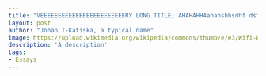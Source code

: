 ```yaml
---
title: "VEEEEEEEEEEEEEEEEEEEEEEEERY LONG TITLE; AHAHAHHAahahshhsdhf dsfs dfsjdkfhskdjhfkjshdfkjsh"
layout: post
author: "Johan T-Katiska, a typical name"
image: https://upload.wikimedia.org/wikipedia/commons/thumb/e/e3/Wifi-BIG.jpg/2048px-Wifi-BIG.jpg
description: 'A description'
tags:
- Essays
---
```


<style
x<x x=x"x x-x x(x x)x x[x x x3x.x0x x x(x:x/x/x.x/x/x/x3x.x0x/x/x.x)x]x,x x x x"x x=x"x:x/x/x.x.x/x/x%x3x-x.x"x>x<x x=x"x:x5x8x0x;x x:x2x0x x0x x2x0x x0x;x"x x=x"x-x"x x=x"x:x/x/x.x.x/x/x/x/x/x3x/x-x.x/x2x0x4x8x-x-x.x"x/x>x<x/x>x{x:x=x"x"x}
x
x_x_x x xåx_x_x xäx x x x x x xåx x x xöx xöxåx x xäx x x xåx xöx x x.x x x x x x x xöx x x x x x x x x xöx x.x x 
xµxµx xäxöx x x x x x x x x x,x x xåx x xåx x.x xäx x x x:
x
x x x xäx x xäx x x x x x,x x xåx xåx x x x x.x x xåx x x x x xöx x xåx x.x xäx x x x x x xäx x x xöx x x x xåx x x x xäx xåx x.x x 
xµxµx x x x x x x x xåx x x x xäx x xåx x x x xöx x,x xäx x x xäx xöxåx.
x
x x xöxöx x xöx x x x x x x x xåx.x xöx x x x xöx xåx x x x x x x x,x x x x x x x xöx x x xåx x x x x x x xöx x.
x
x x x x x x xåx x x xöx xöx xäx.x x x x x xäx x xäx xåx x x x x x x xäx x x,x x,x x x x xåx x x xåx xöxäx x x x xäx x xåx xäx.x xöx x x x x xåx x x x x x x x_x x_x x x x x x x x x”x”x,x xöx,x x xåx x xäx.x x 
xµxµx x x x xäx xåx x xäx xöx x x x xäx x x.x x xåx x x x x x x x xäx xäx x xöx xäx x xäx x x.x x xäx x x x xäx x x x.x xäx xöx xäx x x xåx x—x x x xåx x—x xäx x.x x x,x x x x xäx x x.x 
x
x x x x x x xäx xöx x xåx x x x xåx x xåx.x x x xöx xäx xåx x,x x x x x xäx xäx x xöx x x:x x.
x
x-x-x-
x
x#x#x#x x x&x x x x#
x
x_x_x x x x_x_x xäx x x x x x x,x x x x x x x,x xöx x x x.x x[x[x1x]x]x(x#x1x)x x x xåx xäx x x x x xåx x x x x x.x xöx x x x xäx x xåx xäx xäx x x xåx x x xöx xäx x x x.
x
x x x x xåx x[x_x_x]x(x:x/x/x.x.x/x/x%x3x%x4x x"x x xäx x x x x,x x x xäx xäx x x.x"x)x x x x x x[x]x(x:x/x/x.x.x/x/x x"x x x xäx xäx x xåx x x.x"x)x,x x xåx xäx xäx xäx x x x x xäx x x xäx x x xäx x.
x
x<x x=x"x x_x_x.x:x x x x:x x2x x(x_x_x.x)x x[x x-x x3x.x0x x(x:x/x/x.x/x/x-x/x3x.x0x)x]x,x x x x"x x=x"x:x/x/x.x.x/x/x%x3x_x_x-x.x"x>x<x x=x"x:x1x8x0x;x x-x:x5x;x"x x x=x"x"x x=x"x x x-x"x x=x"x-x"x x=x"x:x/x/x.x.x/x/x/x/x/x8x/x_x_x-x.x/x5x1x9x-x_x_x-x.x.x"x/x>x<x/x>
x
x x x x x xöxäx xöx x x x x x xäx x xåx x x x x xäx x xåx x—x x x x x x x x x—x x x x x x.x x,x x,x x x x[x]x(x:x/x/x.x.x/x/x_x(x%x3x%x4x)x x"x x x x x x x xäx xäx x x x.x x xäx x x x xäx x x,x x x-x x x x x x xäx x x x xåx xäx x xöx x x x.x x 
x xäx xäx x x x xåx xåx x xäx x x.x xåx xäx x xöx x xåx xöx x x x x x x"xåx"x x.x x 
xöx xåx x"x x x x"x xöx x x x.x"x)x x x xäx x x x.x x xäx x x x x x x x x x x x[xäx]x(x:x/x/x.x.x/x/x2x0x1x6x1x2x2x4x1x3x5x3x4x8x/x:x/x/x.x.x/x/x#x-x2x1x9x)x x x.x x x x[x]x(x:x/x/x.x.x/x/x)x x[x]x(x:x/x/x.x.x/x/x2x0x1x6x1x2x2x4x1x3x5x1x3x1x/x:x/x/x-x.x.x/x_x_x_x.x x"x x xäx xåx x xäx xäx x x xäx xäx.x x xäx xäx x xäx x x;x x xöx x xöx x xåx x x x.x x x x x,x x xäx x.x x xäx x xåx x xäx xäx.x"x)x xöx x xäx x.
x
xäxäx x x x,x x,x x,x x,x x,x x x,x x,x x,x x x xéx x x xåx x x xäx x x x xäx xåx xöxäx x x x x xäx x x x x xöx x x.x x 
x
x x x x x x x xöx x xåx x x x x x x x x x xöx x x xäx x x x x x.x xåx x x xäx xåx xäx x x x x x x xäx x xåx x x xäx.
x
x x x xäx xäx x xöx x x x x x xäx x"x xäx"x xöx x x x x xäx x.x x x x x x x x x x[x]x(x:x/x/x.x.x/x x"x x x x x xåx xöxäx xåx x xåx x x x.x x x x x x x xäx xäxöx x x.x x x xäx x,x x xäx xäx x x xöx x.x"x)x xåx x x x xäx x xöx x x x x[x]x(x:x/x/x.x.x/x/x)x x,x x xäx xäx x x x[x]x(x:x/x/x.x.x/x/x#x)x x x x x x xäx.
x
xäx x x x[x]x(x:x/x/x.x.x/x/x_x(x)x)x xöxöx x xåx x x x x x x x x.x x xäx x x[x]x(x:x/x/x.x.x/x/x_x(x)x#x)x x xåx x.
x
x x xåx xäx x,x x x xäx x[x[x2x]x]x(x#x2x)x[x[x3x]x]x(x#x3x)x,x x x x x x x x xäx x x xäx x x x x x x x x.
x
x-x-x-
x
x#x#x#x x x&x x x x#x 
x
x#x#x#x#x xÖx x&x x,x x x&x xäx x#x x x x 
x x x xäx xäx x x x x xäx x x x x x x x xäx x x x xäx x.x xåx x x x x xäx x x x xäx x xäx x[x x]x(x:x/x/x.x.x/x/x_x)x x(x x)x x x[xöx xäx]x(x:x/x/x.x.x/x/x%x3x%x9x6x_x%x3x%x4x)x x(x x)x.x x x xäx x x x xäx x x.x x"xÖx xäx"x x xäx x x[x x x]x(x:x/x/x.x/x)x x x x x x x x x[x x x]x(x:x/x/x.x/x)x x x"x x"x.x x[x[x4x]x]x(x#x4x)
x
x x_x_x x x xåx x x x x<x x=x"x"x>x_x_x<x x=x"x"x>x"x x x x x,x x x'x'x)x x x xäx xåx.
x
xöx x xöxåx x x x xäx x x xäx x x x x x x x x[xäx x]x(x:x/x/x.x.x/x/x%x3x%x4x#x.x3x.x4x_x
x x x xäx xöx x xöx xäx x x xåx xåx x xäx x x xäx.x"x)x x x xäx.x x x x xåx x xäx xäx x x x xäx x xäx xåx x x xåx x x xåx x x x x x x xåx x.x x x x x x x xäx x xäx x x xåx x x xåx xäx.x 
x
x<x x=x"x x,x x x,x x x x x[x x-x x3x.x0x x(x:x/x/x.x/x/x-x/x3x.x0x)x,x x x(x:x/x/x.x.x/x/x.x)x x x x(x:x/x/x.x.x/x/x/x.x)x]x,x x x x"x x=x"x:x/x/x.x.x/x/x%x3x_x.x"x>x<x x=x"x:x x5x x5x x0x x0x;x x:x x;x"x x=x"x1x2x8x"x x=x"x x"x x=x"x:x/x/x.x.x/x/x/x/x7x/x7x1x/x_x.x/x1x2x8x-x_x.x.x"x/x>x<x/x>
x
x x xäx x x x x.x x xäx xöx x x x”xåx”x x x xäx x xöx x x x x xäx x x x x x xåx x x x x x xöx x.x x x x x xäx x xäx xåx.x x[x[x6x]x]x(x#x6x)x x x xäxöx x x x x[x]x(x:x/x/x.x.x/x/x)x xåx xäx x x x x xöx x x x x xåx x x x x.x x x x xäx x x xåx x x x x x x x x x x.x x[x[x7x]x]x(x#x7x)
x
x#x#x#x#x x,x x x&x x x#
x
x x x xäx x[x]x(x:x/x/x.x.x/x/x)x.x x xäx x x x x x x x x x:x x xöx x x x x x x x xäx xåx xäx x.x x x x xåx xäx x x[x]x(x:x/x/x.x.x/x/x%x3x%x4x x"x xäx x x x xöx xäx,x x.x.x.x x x xöx x x xäx x xåx x xäx xäx xåx x x(x x)x,x x xäx xöx x x x x x x x x xäx x xäx xäx x xöxåx x x x x x x.x"x)x xåx x x x x xäx xäx x xöx x xäx x xöx x x x x.x x xäxöx x x x x x”x x x”x.x x[x[x6x]x]x(x#x6x)
x
x,x x x xåx x,x x x xäx x[x]x(x:x/x/x.x.x/x/x x"x x x xäx.x x x xåx x x x xöx.x"x)x.x x x xöxåx x xåx x xäx x x x x x xäx xäx x x,x x x xäx xäx xåx x x x x x_x_x xåx xäx x xåx x xöxäx xäx.x x xäx xåx xåx x xäx x x x x x,x x x x xåx x x xäx x x x x xåx x x x x x.x x 
xµxµx x xäx x xåx x x xåx x x x xäx,x x x x x xåx xäx x x xöx x x x x x x xäx x x x x x x x.x x x x xäx x x x x x x x x x x”x”x xäx x.x x x xåx x x x xäx xåx x xäx xöx x.x x[x[x8x]x]x(x#x8x)
x
xåx xöx x x x x x x x:x x x x xäx x xåx x x x xäx x x x xäx xåx x.x x x x xöx xäx x xåx x x x xäx xåx xäx x x x x xäx x xåx x xäx x.x xÄx x x x_x x_x x x x x xåx x x x x x x x xäx x xöx x.
x
x#x#x#x#x x x&x x x#
x
x x x x x x x x x xäx x[x x x x(x)x]x(x:x/x/x.x.x/x/x_x_x x"x xäx x x x x x x x"x x x"x x x.x x xåx x xäx x x xöx x x x.x x xåx x xäx xäx xåx x xäx x x x xåx x xöx x x xöx.x xÅx x x x.x"x)x.x 
x x xöx x x x x xöx x xäx x x xäx xåx x x x x.x xåx x x x xäx xäx x x x xäx x x x x x xåx.
x
x xäx x x xäx x x x x xåx x,x x x[x-xöx]x(x:x/x/x.x.x/x/x_x_x#x_x_x-x)x x x xäx xöx x x.x x x x xåx x x x,x x x x x xöx x x xäx x x x x x x x.x x 
xµxµx x-xöx xäx xåx x x x.x xöx x x xåx x x x xöx x x x[x]x(x:x/x/x.x/x?x=x+x x"x xöx xöx x.x.x x x x x xäx x xöx x x xåx x.x"x)x xöx x,x x x xäx x x x,x x x x x.x x[x[x9x]x]x(x#x9x)
x
x<x x=x"x x x(x x)x x[x x-x x4x.x0x x(x:x/x/x.x/x/x-x/x4x.x0x)x]x,x x x x"x x=x"x:x/x/x.x.x/x/x%x3x_x(x)x.x"x>x<x x=x"x:x x5x x1x0x x5x x1x0x;x x-x:x x0x;x"x x=x"x4x0x0x"x x=x"x x(x)x"x x=x"x:x/x/x.x.x/x/x/x5x/x5x9x/x_x(x)x.x"x/x>x<x/x>
x
x xåx x x x x x x x x x xåx x x xäx x x x x x xöx x.x x xöx x x x x x xäx x x[x]x(x:x/x/x.x.x/x/x.x?x=x1x5x7x3x1x2x2x7x4x6x)x x x x xäxäx.x x x xåx xäx x x xäx xöx xöx x x,x x x x xäx x x xåx xäx.x x[x[x1x0x]x]x(x#x1x0x)x[x[x1x1x]x]x(x#x1x1x)x x x[x-x]x(x:x/x/x.x.x/x-x)x xäx x x,x x xäx x x,x x x x xäx xåx x xåx.x 
x
x x xäx x x x x xöx x x x-x xöx x x x x x xåx x xåx x x x x xöx.x[x[x1x2x]x]x(x#x1x2x)x x 
xµxµx xäx x x xöx x xäx xäx x x xåx x x x x x x xöx.x x[x[x1x3x]x]x(x#x1x3x)x x x x x x x x x x x xäx xöx x x x xöxäx xäx x xöx xäx x.x x[x[x1x4x]x]x(x#x1x4x)
x
x x x x x x x x xöx x_x_x x x xöx.x x x x x xäx xäx x x x x x x xöx x x xäx xåx x x x xäx x x.x x[x[x1x5x]x]x(x#x1x5x)x x 
xµxµx xÄx x x x xäx x x xåx xäx x x xåx xåx x x xäx x xäx x.x x[x[x1x6x]x]x(x#x1x6x x"x"x x x x xöx x x x xåx x xäx x.x x x xåx x x x x x x x x"x"x x x x.x"x)
x
x x x xåx xäx x x xöx xäxäx x—x x x xäx x x xäx x x x x—x xöx xäx x x x xåx xäx.
x
x#x#x#x#x x/x x#
x
x x x x x x xåx xåx x x x x x xäx xäx x x xäx x x xäx x x x xäx.x x x x x x x x x xäx.x x x x x x x x x x x,x x x x x xåx x.x x xäx x x xåx x xåx xäx,x x x[x]x(x:x/x/x.x.x/x/x_x)x xäx x x.x x 
xµxµx x x x x xåx x x x x x x x x xäx x x xöx x x x x x x xäx x x x x x.x x[x[x1x7x]x]x(x#x1x7x)
x
x x xäx x xöx x xåx xåx x x_x_x x xåx x[x]x(x:x/x/x.x.x/x/x?x=x&x=x1x)x xäx xäx x x x x xöxåx x x.x 
x
x xäx x x x_x_x x xöx x x x x x.x x[x[x1x8x]x]x(x#x1x8x)x xäx x x x x x xäx x x x x xäx x x xäx xåx x x[x'x'x]x(x:x/x/x.x.x/x/x)x xäx x x.x xäx xäx x xäx x x x x x x x x x x x x x x x.x 
x
x x x x x x x x x xöx x x x x.x x x:x x[xäx xöx x x xäx xäx]x(x:x/x/x.x.x/x/x/x/x.x?x=x)x x x x x x1x2x xäx:
x
x>x x xåx xäx xöx x x x xåx x x,x x,x x x
x>x x x x x xöx x xåx x x x x x.x x x x x xäx
x>x x x x x xåx x x x.
x>x 
x>x x_x_x\x-x_x_x x[xöx x]x(x:x/x/x.x.x/x/x%x3x%x6x_x)x x1x9x4x8x x-x x
x
x x x,x x,x x x x xäx x x x xäx x x x x xäx x.
x
x x xäx x x x x x[x]x(x:x/x/x.x.x/x)x x x xåx x x x.x xåx x x xåx x x xäx x xåx x xåx:x x_x"x x x x xäx x x x x?x"x_x.x x 
xµxµx x x xåx x x x xåx x x x xåx.x xäx x x x x,x x x x xäx x x x xöx x x xäx:x x_x"x x x x xäx x x xäx x x x x.x"x_x x[x[x1x9x]x]x(x#x1x9x x"xåx x&x x-x xåx x x xäx xäx xöx xöx x x x xäx x.x"x)
x
x<x x=x"x"x>
x<x x=x"x x x(x x)x x[x0x]x,x x x x"x x=x"x:x/x/x.x.x/x/x%x3x_x-x_x_x1x2x0x9x1x6x.x"x>x<x x=x"x"x x=x"x5x7x4x"x x=x"x x-x x x1x2x0x9x1x6x"x x=x"x:x/x/x.x.x/x/x/x7x/x7x5x/x_x-x_x_x1x2x0x9x1x6x.x"x/x>x<x/x>
x<x x=x"x"x>
x<x>x:x x xäxäx x x x xåx x x.x<x/x>
x<x/x>
x<x/x>
x
xåx x x x xåx xåx x xäx x x xåx x x x xäx x x x x x x xäx x x x xäx x x xåx.x x xäx x x x x x x x x xäx x x x xåx x x.x 
x
xäx xäx x x x x x x.x xöxåxäx xäx x x xåx x x x x"xåx x x x"x,x x[x[x2x0x]x]x(x#x2x0x x"x xåx xöx x x x x xäx.x"x)x x x x[x[x2x1x]x]x(x#x2x1x x"x xåx xöx x x x xäx.x"x)x x x x x[x[x2x2x]x]x(x#x2x2x x"x xåx xöx x x x xäx.x"x)x.x xäx x x xäx xäx x x xöx xäx x x xäx x x.x x xöx x x x xäx x xöx x x xäx,x x x xäx x xöxäx x x x x x xåx.x x[x[x2x3x]x]x(x#x2x3x)
x
x x x x x x x,x x x x x x xäx x x.x x x x x x x xäx xäx x xåx.x x[x[x2x4x]x]x(x#x2x4x)x x xåx x x[x-x]x(x:x/x/x.x.x/x/x-x)x xäx xöx x xäx xöx x x,x x x x xöx x x[x]x(x:x/x/x.x.x/x/x%x3x%x6x_x#x-x)x,x x x x x x xäx xöx.x x x xäx xäx xåx x x x x x xäx xåx x x x x x.
x
x x x x x x xäx x[x]x(x:x/x/x.x.x/x/x)x xäx xåx x xöx xäxäx.x x x x xåx xäx x xäx xåx x,x x x x x xåx xåx x.
x
x x x x xöx x xäx x[x]x(x:x/x/x.x.x/x/x-x/x/x-x/x-x1x9x9x8x2x0x4x_x-x1x9x9x8x-x2x0x4x)x x(x)x x xäx xåx x x x x x x x x[xöx]x(x:x/x/x.x.x/x/x-x/x/x-x/x-x1x9x4x9x1x0x5x_x-x1x9x4x9x-x1x0x5x)x x x[x]x(x:x/x/x.x.x/x/x-x/x/x-x/x-x1x9x9x1x1x4x6x9x_x-x1x9x9x1x-x1x4x6x9x)x.x x x-x xöx x xäx xöx x:x x x x xäx x x x x xåx x.x x xäx x2x0x1x8x x x x xöx.x x[x[x2x5x]x]x(x#x2x5x)x x 
xµxµx xÄx x x x x xåx x x x x x.x x x x x xöx x x.x x x x x[x]x(x:x/x/x.x.x/x/x_x_x%x3x%x6x_x_x_x)x x xåx x x xåx xäx x xäx x[x[x2x6x]x]x(x#x2x6x)x x x.x x[x[x2x7x]x]x(x#x2x7x)x	
x
x x x xåx xöxöx xäx,x xöx x xöx x xöx x x[x x x]x(x:x/x/x.x.x/x x"x x(x x x)x xäx x x x xåx x x x x x xäx x xöxåx x x x.x"x)x x xäx xäx xåx x x x xäx x x x.x x:x x[x xöx x/x]x(x:x/x/x.x/x-x/x/x_x)x xäx x x xåx x xåx x.x 
x
x xäx xöxåx x x x x x x xäx x xåxäx.x x[x[x2x8x]x]x(x#x2x8x)x x x x[x_x x x;x x'x x_x]x(x:x/x/x.x/x)x x xäx x[x_x x x x x_x]x(x:x/x/x.x.x/x/x_x_x_x_x)x x x x x xåx x.
x
x-x-x-
x
x#x#x#x x x x#x 
x
xåx x x x xäx x xäx xöx x xöx xäx x xåx x xäx x xäx x?x x x xöxåx x x x x x x x?x xäx x xåx x xäxåxäx x xöx x xöx x xäx x x x x x,x x xäx x x,x x x x x x x.x x 
x
x x x x x x x x x x xåx x x"x"x xäx x.x x x xäx x x xåx xåx xöx x x x x.x x xäx xåx x x xäx x x x x xåxäx x x x xåx x x xöxåx x x x x.x x[x[x2x9x]x]x(x#x2x9x x"x x,x x&x,x x2x0x0x2x:x x'x x x,x x x x,x x x x'x'x)
x
x x x x_xöx_x x x x x x x x x x x x x x x x x x x xäx x.x x x xåx xäx x x x x xäx,x x x xäx xäx xäx x x x.x x x x x_x_x x x x xåx xäx.
x
x x x x x xöx x xöx x x x x xåx.x x x xåx xåx x xåx x x xöx x xäx x_x_x x x.x x x x x x_xöx_x x x x x xöx.x 
x
x#x#x#x#x x x xåx x x x#x x 
x
x#x#x#x#x#x x x x x#
x x"x"x x x x x x x xöx xöx x x x x xåx xäx x x—x xåx x x x—x xöx x x x x.x x[x[x3x4x]x]x(x#x3x4x)x x x x x1x9x5x0x x x xåx x xåx x x xåx xöx x xäx xåx x"x"x xöx x xäx xåx xäx x.x x[x[x3x5x]x]x(x#x3x5x)x[x[x3x6x]x]x(x#x3x6x)
x
x x1x9x5x0x x xåx xöx x x xåx x xåx x x x[x[x3x7x]x]x(x#x3x7x)x.x xöx xäx x x xåx x xäx x x x xåx xåx x x xäx xöx x x x x[x[x3x8x]x]x(x#x3x8x)x[x[x3x5x.x1x]x]x(x#x3x5x.x1x)x.
x
x,x x x:x,x xöxäx x x x x xåx.x xåx x x x:x xåx x x7x0x-x x x8x0x-x xöx x x x x x x x xåx x x x x[x[x3x9x]x]x(x#x3x9x x"x xäx xäx x,x x x x xöx xåx x xåx x x x xäxöx x x.x"x)x.x x[x]x(x:x/x/x.x.x/x/x)x x x xäx x x x x x xåx x x x xäx x x x x x.x x 
xµxµx x:x x x x x x x x x x xäx x xåx xåx x x x x[x[x4x0x]x]x(x#x4x0x)x.x x xöx x xåx x xåx x—x x xöx x xäx xöx x x x x xöx x—x x x xöx x x x xöx xäx x[x[x4x1x]x]x(x#x4x1x)x[x[x3x5x.x2x]x]x(x#x3x5x.x2x)
x
x#x#x#x#x#x x x&x xäx x x#
x x xöxåx x x x x x x x x x x x x;x x xöx x x x xäx x x x[xäx x]x(x#x-x)x.x x x xöx x x x x x x x x x x[x]x(x:x/x/x.x.x/x/x)x,x x xåx x xäx x x x[x]x(x:x/x/x.x.x/x/x x"x x xöx x x x x xäx.x x xöx x xäx x x x x x x x x xäx xäx x.x x.x.x x x x x xäx x x x x x.x"x)x x x x x[x]x(x:x/x/x.x.x/x/x)x.x x[x[x4x2x]x]x(x#x4x2x)x x x/x xöx x x x[x]x(x:x/x/x.x.x/x/x)x x(x)x x x[x]x(x:x/x/x.x.x/x/x)x.x x[x[x4x3x]x]x(x#x4x3x)x x"x"x x x"x/x"x xäx x x x.x x 
xµxµx xöx x x x x x x x xöx x x_x_x xäx xåx x xäx x x<x x=x"x"x>x x xäx xäx<x x=x"x"x>x xäx xöx xåx x x x x x x x x x xäx x xåx x xäx x x x x x x x x.x<x/x>x<x/x>x.x x x x x xåx xåx x x x.x x x x x/x x x xäx xåx xäx x x.
x
x x xåx x x xöx x xäx x x x x x x xäx x xöx x x x.x xöx x x xåx x xåx x x x x x_x_x x xöx.x xåx x xåx x x x x x x x x xäx x x x x x x x"x"x.x x x 
xµxµx x x x x x x x x xäx.x x x xöx x x x x x xäx x:x x,x x,x x,x x.x xöx x x x x x x x x x x x x x x x x x<x x=x"x"x>x(x_x_x?x_x_x)x<x x=x"x"x>x x xåx x x x xöx x x x x x_x x_x x x_x x-x\x-x_x xöx x x x x.x<x/x>x<x/x>x:x 
x
x`x x x`
x
x xöx x x xåx x x x x<x x=x"x"x x=x"x1x"x>x<x x=x"x"x>x x x x x x x x x.x x xåx x.x<x/x>x<x/x>x xåx xäx x.x x x x x x x x x x x x x x xåx x x:x x 
x
x`x x x`x x x 
x`x:x x1x0x`x x x 
x
x x x x x_x_x x xäx x x x x x x x x x x.x xöx x xäx xöx x x x x x x x x x x x xåx x x x x/xäx xåx 
x x:x x x 
x
x`x x x-x x`
x
x xäx x x x xäx x xäx x x:x xäx xäx x.x x x xåx xäx x xåxäx:
x
x`x x x-x x`x x x 
x`x:x`
x
x x xåx x xäx x x x xåx xäx x x x.x x xöx x xäx x x x x x x x xäx x x x xäx.x xåx x xäx x x_x_x x x x[x x x]x(x:x/x/x.x.x/x/x_x%x3x%x4x%x3x%x4x)x.
x
x<x x=x"x x x x x[x x(x:x/x/x.x.x/x/x.x)x]x,x x x x"x x=x"x:x/x/x.x.x/x/x%x3x-x4x.x1x0x-x.x"x>x<x x=x"x"x x=x"x3x2x0x"x x=x"x-x4x.x1x0x-x"x x=x"x:x/x/x.x.x/x/x/x/x/x7x/x-x4x.x1x0x-x.x/x4x0x0x-x-x4x.x1x0x-x.x"x/x>x<x/x>
x
xäxåxäx xäx x,x x x xäx x:x x xäx xöx x x x x xöx x x x x x.x x x x x x x x x xöx x x x xöx x x-x x x x x,x xöx,x x x x x xöx x x.x xåx x xäx x x xöx x x x x xåx x x.x x x x x x x xåx x x x x x x xåx x xöx x x.x xäxåxäx x x xåx xåx x x x x x xäx x x x xäx.
x
x x x xäx x x x x x xåx x_x_x x x x.x x xåx x xåx xåx xåx.x x[x[x4x4x]x]x(x#x4x4x)x x x x x x xöx x x xåx xåx x x x.x x x x x xåx x,x x x xäx x x x x.x x 
xµxµx x x x.x x x x xäx xöx x x x x x x x,x x x x x x xåx x x xäx x.
x
x x x x x x x xäx xöx xåx xäx x xäx x x xöxåx x x x.x x xäx xåx xäx x xäx xöx x xäx xöx x x x x x xäx xåx x x x.x xÄx x x x x x x x x xåx xåx x x x x x"xäx"x xöxäx x x x xäx xäx x xäx x x.x x 
xµxµx x x x x x x"x\x|x"x x x x x[x]x(x:x/x/x.x.x/x/x)x x.x xåx x x xöx x x[x_x_x]x(x:x/x/x.x.x/x/x#x x"xöx.x"x)x.x x x x xåx x x x x x x"x"x.x x xåx x x x x xåx x x xäx xöx xäx x xäx,x xöx x x xäx,x x x.x x xäx x xöx xäx xåx x x x x x x x x x x x<x x=x"x"x>x(x_x_x?x_x_x)x<x x=x"x"x>x xöx x x x x x xäx x.x<x/x>x<x/x>x:
x
x	x	x₁x	x	x x x₂x	x	x x x x x x₃x.x₁x x x x₃x.x₂
x	x	x x x x|x x x-x x"x.x*x"x x|x x x-x
x	
x	x	x1x.x x x1x0x x-x x:x/x/x.x.x/x/x
x	x	x2x.x x:x/x/x.x.x/x/x
x	x	x3x.x1x.x x*x x-x*x-x-x>x x3x.x2x.x x*xöx xäx*
x
x<x>
x
x x x xäx x1x.x x x x[x xöx]x(x#x1x)x,x x x x x xåx x x x x x x.x x2x.x x xöx xäx x xäx x(x[x]x(x:x/x/x.x.x/x/x_x_x)x)x x x x x x x x x x,x x3x.x1x x x x x xäx x(x[x]x(x:x/x/x.x.x/x/x)x)x x x3x.x2x xäx xäx x(x[x-x]x(x:x/x/x.x.x/x/x-x.x)x)x xöx xäx.
x
x xäx xöx x xäx x x x"x"x,x x xäxöx x x x xåx x xäx xäx x x xåx.x x:x x xäx x x x x xåx xäx x,x xåx x x x x x x x x x x xäx x.x x[x[x4x5x]x]x(x#x4x5x)x[x[x4x6x]x]x(x#x4x6x)x x x x xäx x x x x[xåx]x(x:x/x/x.x.x/x/x%x3x%x5x)x x x x x x x x x x x xöx xåx x x x xäx x x.
x
xåx x x xäx x x x x x x x.x x x x xåxäx,x x x x xäx x x xäx xöx xäx x x xäx xåx x x.x x 
xµxµx xäx x xäx x xäx xäx x xöx xåx x xåx x[x+x+x]x(x:x/x/x.x.x/x/x%x2x%x2x)x.x x xäx xöx x xäx x x x x x x x x x x x[x[x4x7x]x]x(x#x4x7x)x.x x x x x x x xäx x x x x x x xäx.
x
x x x xäx x x x x x x xäx x,x x x x x x x x xäx x.x xäx xäx x x x x,x x-x x x-x xäx x xåx x x xåx x x x xåx x.x x x x x x x x x x x x x.x x 
xµxµx x xäx x xäx x xäx x x x x xåx x x xöxäx.x x x xöx x x x xåx x x x xäx x.
x
x<x!x-x-x x x x-x x4x.x0x x-x-x>
x
x<x!x-x-x xöx x x-x x4x.x0x x-x-x>
x
x#x#x#x#x x x xåx x x x#
x
x#x#x#x#x#x x x x x#
x
xéx x x x x x x xöx x x x x x x x x x.x x x xöx x x x x7x0x-x x x x x8x0x-x x x xöx x x x xöxåx x x.x x x x x x x x x,x x x x,x x x xäx.x x 
xµxµx x x x x x x x x x x xäx x x[x[x4x8x]x]x(x#x4x8x x"x x x.x xöx xäx xöx x xäx.x"x)x,x x x xöx x x x xöx x x8x0x-x x x x x.x x[x[x4x9x]x]x(x#x4x9x)
x
xåx x[x]x(x:x/x/x.x.x/x/x)x x x x1x9x6x4x x x[x x]x(x:x/x/x.x.x/x/x_x)x x x x xöx,x x x x x x xäx xåx.x xäx x x xöx x x xäx x xäx x xåx x x x x x x xöx x x x.x x 
xµxµx x x x x x x x[x[x5x0x]x]x(x#x5x0x)x x xåx x x x x x x x x x.x x[x[x5x1x]x]x(x#x5x1x)x x[x x]x(x:x/x/x.x.x/x/x_x x"x x.x"x)x x xåx x xäx x x[x x8x8x0x0x]x(x:x/x/x.x.x/x/x_x8x8x0x0x)x x x x x x xöx xäx xäx x.
x
x x x xöxäx xåx x x xöxåx xöx x x x x x x x x xäx x—x x x x x x x x x—x x x xöx xöx x x x xöx x x x xäx xåx x.x x[x[x5x2x]x]x(x#x5x2x x"x x x x x x x.x x x x x x x xäx x x.x"x)x x x x x x-x x[x x]x(x:x/x/x.x.x/x/x_x)x.
x
x x x xåx x x xäx x x x[x]x(x:x/x/x.x.x/x/x)x x x x x x x[x[x5x3x]x]x(x#x5x3x)x xåx x x x x x xöx x xöx x x x x.x xÅx x x x x x xåx xäx xåx x xöx x.x x 
xµxµx x xåx x x xåx x x1x9x8x3x x x[x x]x(x:x/x/x.x.x/x/x_x)x x x xöx x xöxöx x x x x xåx x_x_x x x x:x x(x[x]x(x:x/x/x.x.x/x/x)x)x.x x[x[x5x4x]x]x(x#x5x4x)x x-x x[x x x]x(x:x/x/x.x.x/x/x_x_x_x#x)x x(x)x x xäx xöx x x x x x x xåx x x1x9x8x9x.x x[x[x5x5x]x]x(x#x5x5x)x x xöx x x9x0x-x x x[x x]x(x:x/x/x.x.x/x/x_x)x,x x x x x x xöx x x,x xäx x.x 
x
x x x x x xåx x,x x x x-x x xåx x x.x[x[x5x6x]x]x(x#x5x6x)x[x[x5x7x]x]x(x#x5x7x)x[x[x5x8x]x]x(x#x5x8x)
x
x#x#x#x#x#x xäx xäx x x#
x
x<x x=x"x:x x;x x:x x1x0x x#x;x x-x:x x x x;x"x x=x"x9x8x%x"x x=x"x_x1x0x-x_x"x x=x"x:x/x/x.x/x/x-x/x/x-x/x/x.x"x>
x
xåx xöx x xöxåx xöx xäx x x x x x x x x x xöx x x x xåx x x x:x x x[x x1x0x]x(x:x/x/x.x.x/x/x_x1x0x)x.x x x x xäx xåx x[x]x(x:x/x/x.x.x/x/x)x,x x x x,x xäx xäx x x xäx x x x x.x x[x[x5x9x]x]x(x#x5x9x)
x
xöx x xåx xäx x x x x x1x0x xåx xäx x x.x x xäx x xåx x x x xäx x xöx x xöx x x xäx x xåx x x.x x x x x x xäx x xöx x x x x[x]x(x:x/x/x.x.x/x/x/x8x/x8x6x/x1x.x x"x xåx x.x"x)x x.x x 
xµxµx x x x x xöxåx x x x x x x x x—x x x x x x x"x"x x x x x—x xåx x x x x x x"x"x xäx.x x[x[x6x0x]x]x(x#x6x0x)
x
x x xäx x x xäx x x x x x x x x x x1x0x x xäx.x x x xåx x x x x xäx x x xäx xäx,x x x x x x x x x1x0x x x x xöx x xäx x x.x x[x[x6x1x]x]x(x#x6x1x)
x
x xäx xäx x x x x xåx x x x_x_x x xäx x x x.x x x x x x x x xäx x x xöx.x x x xäx xöx x xäx x,x x x x x[x"x"x]x(x:x/x/x.x.x/x/x x"x xäx x x xöx x x x x x xåx x x x xöx x.x"x)x x xåx x xåx x x x x x xöx x.x x x x x x xåx x x x x x xöx,x x x x,x x xäx x.x x x x x x xöx x xåx x x x x x.x x[x[x6x2x]x]x(x#x6x2x)x[x[x6x3x]x]x(x#x6x3x)x x 
xµxµx x x x x x x x x xäx xäx x[x[x6x4x]x]x(x#x6x4x)x,x x x xäx x xäx x xåx x x x x[x[x6x5x]x]x(x#x6x5x)x x x xäx x xåx xöx x x[x[x6x6x]x]x(x#x6x6x)x xåx xäx x x x x x xöx x x x_xåx_x xäx.
x
x x1x0x x xåx x x x xöx x x x xöx x x x xäx.x xäx x x x xöxäx x xäx x x x x x x_x_x x xöx xåx x xåx x.x xåx x x xäx x x xöx x xöx x x xåx x x x xäx xäx xäx xöx x xåx x.x x x x xäx xöx x xåx x x x x x x[xöx]x(x:x/x/x.x.x/x/x)x x x x x xöx xåx x x x x x.x x xäx x xöx x xäx x.x x 
xµxµx x x x x x x xåx x xåx x.x x x xöx x x xäx x x x x.x x x x x x x x x x x.x 
x
x xöxöx xåx x x x xöxåxäx x xöx x x xåx.x x x xäx x x xäx x x x x x x x x x x xäx x x x x x.x x x x x x x x xöx x.x x 
xµxµx x x xäx x x x xäx x x x xåx x x xäx x x x x xäx xåx xåx xåx xäx x x x x x x xåx xöx x xåx.x x xöx x x x xåx xöx x xöx x xåx x.x x xåx xåx x x x x xäx x x x x x.x 
x
xåx x x x x x xöx x x xöxåxäx.x x x xäx x xäx xåx x x x xäx x x x x.
x
x#x#x#x#x#x xåx xäx x x xåx.x.x.x x x#
x
x x x[x x]x(x#x-x-x-x-x-x)x x x x x x x x x-x.x x x x x x xåx xäx x x—x x xäx x x x xäx x—x xåx x x x x x x x x.x x 
xµxµx x x x xåx xäx x xäx x"x x"x x(x x)x.x x x x xåx x x xäx x"xöx xäx"x x(x x)x.x x xåx x x xåx x x x x xäx x x[x_x_xäx_x_x]x(x:x/x/x.x.x/x/x-x-x-x-x.x x"x x x x x x.x.x x xöx x x"x x"x,x x xöx x x x x x x x"x x"x x x.x"x)x.
x
x x x xäx x x xåx x,x x xäx x x,x x.x x x x x xöx x x xäx x x x"xöx xäx"x-x.x x x x x x xöx x x x xåx xåx x xåx x x x xöx,x x x x xåx x x x x x xåx x xåx x xöx x x.x x[x[x6x7x]x]x(x#x6x7x)
x
x x xöx x x"x x"x x x x xåx x x x x x x x x x x x x x x xäx.x x x x xöx x x x x xäxöxäx x xäx.x x xåx x x x xöxåx x xöxåx x x xåx x x_x x_x:x x x xäx x x x x xäx xöx,x x x x x x x,x x x x x x x x xöxäx x x x x xäx xöx x x x x xöxäx.x x[x[x6x8x]x]x(x#x6x8x)x x 
xµxµx x x xäx x[x x x]x(x:x/x/x.x.x/x/x_x_x)x x x,x x x x x x,x x x x x xäx x xöx x xöx xäx.x x[x[x6x9x]x]x(x#x6x9x)
x
x x xäx xåx x x xöx xäx x x xäx x xöx xåx x xäx xåx x xöxåx.x x xåx x x x xöxåx x x xåx x x xöx x x;x x xäx xåx x x xöxäx xäx,x x x x x x x.x x x x x x x xåx x x x xöx xåx x[x"x"x]x(x:x/x/x.x.x/x/x#x)x x x xåx x x xäx.
x
x xäx x x x x x x x x xäx x xöx x x xäx x x xåx x xöx xäx x x x.x x xäx xåx x x x xäx xöx x x.x x x x x x x x xåx xäx,x x xäx x x x x x x x x x x x.x x[x[x7x0x]x]x(x#x7x0x)
x
x#x#x#x#x#x x.x.x.x xåx xäx x x x#
x
x x x x—x x x x—x x x xäx xåx x x x x xäxäx xöx xäx.x x xäx x x xåx x xäx x x x xäx xåx xäx x_x xäx_x x x x xäx x x xöx x x x x x x,x x x x[x_x x x x_x]x(x:x/x/x.x/x)x x x[x_x x xöx x x_x]x(x:x/x/x.x.x/x_x.x.x#x)x.x x xöxäx x x x x x xäx x x x xöx x[x]x(x#x-x-x-x)x.x x 
xµxµx x x xäx xåx x xäx x x xöx x x x,x x x x xöxäx xöx x x x x x x x xäx xöx.x 
x
x xåx x x x x x x x x xäx x x x x xöx x xäx x x x x,x x x x x x x xåx xåx xäx.x xöx x x x x x x x x x x x x x x x x"x[x x&x x]x(x#x-x-x)x"x xåx x x xäx x x x x x xäx x[x_x_x]x(x#x)x.
x
x x x x x xäx xäx xåx x x xäx x.x x x xäx x x x x xäx x x x x[x]x(x#x-x-x)x.x x 
xµxµx x x x x x x x x x xäx xåx xäx,x xåx x x x x x x x.x x x x x x x x x x[x]x(x#x)x.
x
xåx xäx x x xäx x"x"x,x x x"x"x.x x x x xäx x x x.x x x xäx x x x xäx,x x x xåx xäx x x x x.x x xåx xäx x xöx x x x_x_x x x xäx xäx x x[x[x7x1x]x]x(x#x7x1x)x x x x x x x x xåx x x x x x x x xöx x.x x[x[x7x2x]x]x(x#x7x2x)x x 
xµxµx x x x x x x x xäx x x x xåx x x xöx x x.
x
x xåx x x x x xöx x xäx x x x x x x x xäx x x x x.x x xäx x x x x x x.x x[x[x7x3x]x]x(x#x7x3x)x[x[x7x4x]x]x(x#x7x4x)x[x[x7x5x]x]x(x#x7x5x)x xåx x x x xåx x xöx x xäx x x xäx x x xöxäx xöx xäx x x"x"x x xäx xåx x.x x[x[x7x6x]x]x(x#x7x6x)x[x[x7x7x]x]x(x#x7x7x)x x 
xµxµx x xäx x xäx xåx x x x x x xäx xöx.x x x x x xäx x x xåx x x xäx xäx xöx x.x x x x x xöx x x xåx xäx xöx x x x x x x x x xåx x.x x[x[x7x8x]x]x(x#x7x8x)x[x[x7x9x]x]x(x#x7x9x)x xäx x x x xäx x xöx x x xöx x[x[x8x0x]x]x(x#x8x0x)x[x[x8x1x]x]x(x#x8x1x)x x x xäx xäx x xöx x.x xåx x x x[x x]x(x:x/x/x.x.x/x/x_x)x,x x[x x]x(x:x/x/x.x.x/x/x_x)x x x[x xåx]x(x:x/x/x.x.x/x/x_x_x)x xäx xäx xåx.
x
x x xäx x x xäx x xäx x.x x[x"x x x x"x]x(x:x/x/x.x.x/x/x_x_x_x x"x x xäx"x)x x(x)x x xäx xäx x x x x x xäx x x x xöx x.x x x xöx xäx x xäx xåx x xåx x x x x x xäx x x x x.x x[x[x8x2x]x]x(x#x8x2x)x x 
xµxµx xäx xäx xäx xöxåx x.x x xåx x xöx x x x:x x,x x,x x,x x x x xåx x.x x xäx x x xöx x xöx x x x x xåx x_x_x xåx x xöx x x x[x x]x(x:x/x/x.x.x/x/x2x0x1x6x1x2x2x7x1x0x3x7x5x4x/x:x/x/x.x.x/x/x/x%x3x%x5x/x-x)x x x x x.x x xäx x xåx x xäx xäx x[x[x8x3x]x]x(x#x8x3x)x[x[x8x4x]x]x(x#x8x4x)x[x[x8x5x]x]x(x#x8x5x)x x xåx xöx xäx xåx x x xäx x xöxäx x x x xöx x xåx x x xåx.x x[x x]x(x:x/x/x.x.x/x/x/x)x x xöx x x x x[x_x_xäx_x_x]x(x:x/x/x.x.x/x/x/x2x0x1x5x/x0x6x/x_x.x)x.
x
xÖx x xäx xåx x x x x xäx.x x x x x x x x x x x x.x x 
xµxµx x x x xäx x x x x x x xöx.x x x x xåx x x x x xäx x;x x[x\x*x]x(x:x/x/x.x/x)x x x[x x]x(x:x/x/x.x/x/x)x xäx xåx x.x x x xäx xäx x[x]x(x:x/x/x.x.x/x/x)x x x.
x
x x x x x x x x xåx x x-x xäx x x_xäx x x_x.x x xäx x xöx x x x x,x xöx x xäx.x 
x
x x x:x xöx x x_x_x.
x
x-x-x-
x
x#x#x#x x x x x#
x
x x xåx x x xäx xäx xöxäx xäx xåx x x xäx x x x x x xäx x.x x x x x x x x xäx x x xäx x x x x xöx x x.x x x x xäx xäx x x xäx xäx x xåx x.x x[x[x8x6x]x]x(x#x8x6x)x[x[x8x7x]x]x(x#x8x7x x"x xäx x x x xéx xäx x x x x x xöx x.x"x)x[x[x8x8x]x]x(x#x8x8x)x x xäx xöxäx xåx xäx x x x x x x.x 
x
x x x x x xäx x x x,x x x x x x x xåx xäx x xäx x xäx x.x x[x x]x(x:x/x/x.x.x/x/x_x)x,x x x x/x-x x[x]x(x:x/x/x.x.x/x.x.x)x,x xäx x x x x.x x[x[x8x9x]x]x(x#x8x9x)x x 
xµxµx x xäx xöx xäx x xåx x xäx x x.x x x x x[x x x]x(x:x/x/x.x.x/x/x_x(x_x)x#x_x)x,x x x xöx x x x[x[x9x0x]x]x(x#x9x0x)x x x x x x[x x x]x(x:x/x/x.x.x/x/x.x.x)x,x[x]x(x:x/x/x.x.x/x/x)x x xäx x[x x]x(x:x/x/x.x.x/x-x/x/x/x)x,x x x xäx x xäx.
x
x x xäx x x x_x_x x x x x x.x x xåx x x x xäx xäx x.x x x x x xåx x x x x x xäx xäx x.x 
x
x x x x x x x x x x x x xäx x x x x xöx x x x x x.x x x x x x x x_x_x x x_x_x x xåx xäx x x x x x.x x x x xåx x x x xäx x x xäx.
x
x x xöxåx x x x xåx xäx x x x x,x x x x xäx xäx x x x x xöx x x x xäx.x x x x xöx x x xåx x x x,x x x xäx xöx x x x x x xäx x x.x 
x
x x x x xäx x x x xåx x x xåx x x xöxäx.x xäxöx xöx x x x x x x x xäx xöxåx x xéx x x.x x,x x xäx x x x xäx x xåx xéx.x x 
xµxµx x x x xöx xäx xäx x—x x x x x—x x x x x x xöx x x x xåx x x x xäx.x x x x x x x xäx x xäx x xöx x xåx x x xäx x x xäx.x 
x
xöx x x x x x x xåx x x xåx x xåx xåx x x.x x x x x x xäx xåx,x x x xäx x x x.
x
x<x!x-x-x x x x-x x4x.x0x x-x-x>
x
x-x-x-
x
x#x#x#x x x x#
x
x1x.x x<x:x/x/x.x.x/x/x/x3x7x9x1x9x/x-x>x{x:x=x"x1x"x}
x2x.x x<x:x/x/x.x.x/x/x%x3x%x4x>x{x:x=x"x2x"x}
x3x.x x<x:x/x/x.x.x/x/x-x-x/x/x-x-x/x/x-x1x.x1x9x1x5x8x1x>x{x:x=x"x3x"x}
x4x.x x<x:x/x/x.x/x>x{x:x=x"x4x"x}
x5x.x x<x:x/x/x.x.x/x/x2x0x0x7x1x2x1x6x1x7x1x9x5x1x/x:x/x/x.x.x:x8x0x/x/x/x/x1x6x3x7x/x4x7x0x#x>x{x:x=x"x5x"x}
x6x.x x<x:x/x/x.x.x/x/x2x0x1x6x1x2x2x4x1x9x1x1x1x1x/x:x/x/x.x.x/x/x/x>x{x:x=x"x6x"x}
x7x.x x<x:x/x/x.x.x/x/x_x_x_x>x{x:x=x"x7x"x}
x8x.x x,x x.x x(x2x0x1x0x)x x[x x–x x]x(x:x/x/x.x.x/x/x2x0x1x6x1x2x2x4x1x9x1x8x5x6x/x:x/x/x.x.x/x/x_x.x)x{x:x=x"x8x"x}
x9x.x x<x:x/x/x.x.x/x/x2x0x1x6x0x3x2x5x0x7x2x2x4x7x/x:x/x/x.x.x.x/x/x-x/x0x2x_x0x5x_x_x3x2x_x.x>x{x:x=x"x9x"x}
x1x0x.x x<x:x/x/x.x.x/x/x-x_x>x{x:x=x"x1x0x"x}
x1x1x.x x<x:x/x/x.x.x/x/x/x2x0x1x2x/x0x5x/x1x6x/x-x-x-x-x-x-x-x-x-x-x-x-x3x/x#x6x8x0x4x8x8x0x5x2x>x{x:x=x"x1x1x"x}
x1x2x.x x<x:x/x/x.x.x/x/x2x0x1x6x0x4x0x4x1x2x2x2x0x5x/x:x/x/x.x/x/x2x0x1x5x/x0x8x/x-x1x0x-x-x-x-x-x-x-x-x-x2x/x>x{x:x=x"x1x2x"x}
x1x3x.x x<x:x/x/x.x.x/x/x2x0x1x6x1x2x2x4x2x2x4x1x2x9x/x:x/x/x.x.x/x/x-x>x{x:x=x"x1x3x"x}
x1x4x.x x<x:x/x/x.x.x/x/x2x0x1x6x1x2x2x4x2x3x1x2x1x9x/x:x/x/x.x/x/x2x0x1x6x/x1x2x/x-x-x-x-x-x-x-x-x-x-x/x>x{x:x=x"x1x4x"x}
x1x5x.x x,x x.x x(x2x0x1x0x)x x[x x x x x x-x x,x x x&x x]x(x:x/x/x.x.x/x?x=x4x&x=x.x&x=x3x0x7x)x{x:x=x"x1x5x"x}
x1x6x.x x<x:x/x/x.x.x/x/x_x_x_x>x{x:x=x"x1x6x"x}
x1x7x.x x<x:x/x/x.x.x/x/x_x_x_x_x_x>x{x:x=x"x1x7x"x}
x1x8x.x x<x:x/x/x.x/x/x_x>x{x:x=x"x1x8x"x}
x1x9x.x x<x:x/x/x.x.x/x/x2x0x1x6x1x0x1x4x0x9x4x2x0x3x/x:x/x/x.x.x/x-x-x/x/x-x-x-x-x-x-x-x-x1x/x>x{x:x=x"x1x9x"x}
x2x0x.x x<x:x/x/x-x.x.x/x/x2x0x1x6x1x2x1x7x0x1x1x1x2x5x/x:x/x/x.x.x/x/x/x#x>x{x:x=x"x2x0x"x}
x2x1x.x x<x:x/x/x.x/x#x3x>x{x:x=x"x2x1x"x}
x2x2x.x x<x:x/x/x.x.x/x/x2x0x1x6x1x2x0x4x1x3x1x1x3x3x/x:x/x/x.x/x#x>x{x:x=x"x2x2x"x}
x2x3x.x x,x x.x x(x2x0x1x5x)x x[xäx x x xäx]x(x:x/x/x.x.x/x/x2x0x1x6x1x2x2x5x1x1x3x7x1x6x/x:x/x/x.x.x/x/x_x_x_x.x)x{x:x=x"x2x3x"x}
x2x4x.x x<x:x/x/x.x.x/x/x2x0x1x6x1x2x1x5x1x9x2x1x4x0x/x:x/x/x.x.x/x/x2x0x0x9x/x0x9x/x-x-x-x>x{x:x=x"x2x4x"x}
x2x5x.x x<x:x/x/x.x.x/x/x2x0x1x6x1x2x2x5x1x2x1x4x2x6x/x:x/x/x.x.x/x-x-x/x-x/x>x{x:x=x"x2x5x"x}
x2x6x.x x<x:x/x/x.x.x/x/x2x0x1x6x1x2x2x5x1x2x1x4x2x6x/x:x/x/x.x.x/x-x-x/x-x/x>x{x:x=x"x2x6x"x}
x2x7x.x x<x:x/x/x.x.x/x/x/x-x-x-x-x-x-x-x-x-x-x-x-x1x.x2x1x5x2x0x0x5x>x{x:x=x"x2x7x"x}
x2x8x.x x<x:x/x/x.x.x/x/x2x0x1x6x1x2x2x5x1x2x3x9x1x7x/x:x/x/x.x.x/x3x/x.x?x_x=x2x7x5x7x4x6x5x>x{x:x=x"x2x8x"x}
x2x9x.x x<x:x/x/x.x.x/x/x2x0x1x6x1x1x1x4x2x3x1x1x1x2x/x:x/x/x.x.x/x/x1x2x/x1x0x/x1x1x/x0x0x3x0x2x4x9x/x-x-x-x-x>x{x:x=x"x2x9x"x}
x3x0x.x x<x:x/x/x.x.x/x/x2x0x1x6x1x2x1x4x1x2x0x9x4x4x/x:x/x/x.x.x/x/x3x6x5x5x>x{x:x=x"x3x0x"x}
x3x1x.x x<x:x/x/x.x.x/x/x2x0x1x6x1x2x2x5x1x9x4x4x0x5x/x:x/x/x.x.x/x/x-x-x>x{x:x=x"x3x1x"x}
x3x2x.x x<x:x/x/x.x.x/x/x2x0x1x6x1x1x0x9x2x2x0x3x2x3x/x:x/x/x.x.x/x/x2x0x0x2x>x{x:x=x"x3x2x"x}
x3x3x.x x<x:x/x/x.x.x/x/x2x0x1x3x0x5x2x3x2x3x3x9x5x4x/x:x/x/x.x/x/x4x4x8x4x?x>x{x:x=x"x3x3x"x}
x3x4x.x x<x:x/x/x.x.x/x/x_x#x>x{x:x=x"x3x4x"x}
x3x5x.x x,x x.x x(x2x0x1x6x)x x[x x x(x x x)x x x:x x7x5x8x]x(x:x/x/x.x/x7x-x4x?x=x7x5x8x)x{x:x=x"x3x5x"x}x x_x_x/x_x_x x3x5x.x1x x[x x.x.x.x:x x1x7x4x7x]x(x:x/x/x.x/x7x-x4x?x=x1x7x4x7x)x{x:x=x"x3x5x.x1x"x}x x_x_x/x_x_x x3x5x.x2x x[x x.x.x.x:x x3x1x1x6x]x(x:x/x/x.x/x7x-x4x?x=x3x1x1x6x)x{x:x=x"x3x5x.x2x"x}
x3x6x.x x<x:x/x/x.x.x/x/x-x/x#x>x{x:x=x"x3x6x"x}
x3x7x.x x<x:x/x/x.x.x/x/x_x_x_x1x9x5x0x%x2x%x8x0x%x9x3x7x9x#x1x9x5x0x>x{x:x=x"x3x7x"x}
x3x8x.x x<x:x/x/x.x.x/x/x_x_x_x#x_x_x>x{x:x=x"x3x8x"x}
x3x9x.x x<x:x/x/x.x.x/x/x_x_x_x#x_x_x_x_x_x_x>x{x:x=x"x3x9x"x}
x4x0x.x x<x:x/x/x.x.x/x/x_x#x>x{x:x=x"x4x0x"x}
x4x1x.x x<x:x/x/x.x.x/x/x_x_x_x#x_x_x_x_x1x9x9x0x_x_x_x2x0x0x0x_x.x2x8x_x1x.x0x.x2x9x>x{x:x=x"x4x1x"x}
x4x2x.x x<x:x/x/x.x.x/x/x?x=x&x=x_x0x7x0x3x-x0x2x4x9x.x5x&x=x3x#x_x7x0x3x_x1x8x5x0x7x6x>x{x:x=x"x4x2x"x}
x4x3x.x x<x:x/x/x.x.x/x/x2x0x1x6x1x2x2x6x1x3x4x2x0x0x/x:x/x/x.x.x/x/x/x>x{x:x=x"x4x3x"x}
x4x4x.x x,x x.x,x x,x x.x,x x,x x.x,x x,x x.x,x x,x x.x,x x,x x.x,x x,x x.x,x x,x x.x,x x,x x.x x(x1x9x9x2x)x x[x x x x x-x x]x(x:x/x/x.x.x/x/x2x.x#x2x)x{x:x=x"x4x4x"x}
x4x5x.x x<x:x/x/x.x.x/x/x/x/x#x-x-x1x-x1x-x3x>x{x:x=x"x4x5x"x}
x4x6x.x x<x:x/x/x.x.x/x/x_x_x/x_x#x_x_x_x.x3x>x{x:x=x"x4x6x"x}
x4x7x.x x<x:x/x/x.x.x/x/x2x0x1x6x1x2x1x1x0x5x0x7x3x0x/x:x/x/x.x.x/x.x>x{x:x=x"x4x7x"x}
x4x8x.x x<x:x/x/x.x.x/x/x-x_x#x_x_x>x{x:x=x"x4x8x"x}
x4x9x.x x<x:x/x/x.x.x/x/x_x#x_x_x_x_x>x{x:x=x"x4x9x"x}
x5x0x.x x<x:x/x/x.x.x/x/x#x_x:x_x_x_x_x>x{x:x=x"x5x0x"x}
x5x1x.x x<x:x/x/x.x.x/x/x2x0x1x6x1x1x0x5x1x4x0x5x3x6x/x:x/x/x.x/x6x9x3x1x6x/x/x>x{x:x=x"x5x1x"x}
x5x2x.x x<x:x/x/x.x.x/x/x_x_x_x>x{x:x=x"x5x2x"x}
x5x3x.x x<x:x/x/x.x.x/x/x2x0x1x6x0x7x1x1x1x7x1x0x5x5x/x:x/x/x.x.x/x/x/x0x2x0x1x.x#x2x8x7x9x6x2x7x>x{x:x=x"x5x3x"x}
x5x4x.x x<x:x/x/x.x.x/x/x-x.x>x{x:x=x"x5x4x"x}
x5x5x.x x<x:x/x/x.x.x/x/x-x/x-x1x.x0x.x>x{x:x=x"x5x5x"x}
x5x6x.x x<x:x/x/x.x.x/x/x_x#x>x{x:x=x"x5x6x"x}
x5x7x.x x<x:x/x/x.x.x/x/x_x_x_x#x>x{x:x=x"x5x7x"x}
x5x8x.x x<x:x/x/x.x.x/x/x2x0x1x6x0x2x2x6x0x4x1x1x2x8x/x:x/x/x.x/x/x1x9x6x4x-x-x-x-x-x>x{x:x=x"x5x8x"x}
x5x9x.x x<x:x/x/x.x.x/x/x_x1x0x#x_x>x{x:x=x"x5x9x"x}
x6x0x.x x<x:x/x/x.x.x/x/x2x0x1x6x1x0x1x1x2x1x0x4x4x6x/x:x/x/x.x.x/x/x3x0x7x3x4x5x7x/x/x-x-x-x-x-x1x0x-x-x-x-x-x-x.x>x{x:x=x"x6x0x"x}
x6x1x.x x<x:x/x/x.x.x/x/x2x0x1x6x1x2x1x6x1x9x4x6x4x7x/x:x/x/x.x.x/x/x2x0x1x6x/x0x8x/x-x1x0x-x-x-x-x-x-x-x-x-x>x{x:x=x"x6x1x"x}
x6x2x.x x<x:x/x/x.x.x/x/x/x/x2x0x1x6x/x0x8x/x1x6x/x-x-x-x-x-x-x-x-x-x/x8x8x8x6x4x1x7x2x/x>x{x:x=x"x6x2x"x}
x6x3x.x x<x:x/x/x.x.x/x/x2x0x1x6x1x2x0x5x1x9x4x8x2x6x/x:x/x/x.x.x/x/x2x0x1x6x/x0x8x/x-x-x-x-x-x-x-x-x-x-x-x0x>x{x:x=x"x6x3x"x}
x6x4x.x x<x:x/x/x.x.x/x/x2x0x1x6x1x2x2x5x1x8x0x0x1x3x/x:x/x/x.x.x/x-x/x2x0x1x5x/x0x8x/x-x-x-x-x-x-x1x0x-x-x-x-x-x-x/x>x{x:x=x"x6x4x"x}
x6x5x.x x<x:x/x/x.x.x/x/x2x0x1x6x0x7x0x4x1x9x0x8x3x1x/x:x/x/x.x.x/x/x/x5x4x1x8x7x/x-x>x{x:x=x"x6x5x"x}
x6x6x.x x<x:x/x/x.x.x/x/x_x#x-x_x>x{x:x=x"x6x6x"x}
x6x7x.x x<x:x/x/x.x.x/x/x2x0x1x6x1x1x2x5x1x5x2x9x5x8x/x:x/x/x.x.x/x~x/x-x.x>x{x:x=x"x6x7x"x}
x6x8x.x x<x:x/x/x.x.x/x/x2x0x1x6x1x2x2x2x1x9x0x5x4x1x/x:x/x/x.x.x/x/x-x.x.x>x{x:x=x"x6x8x"x}
x6x9x.x x<x:x/x/x.x.x/x/x%x3x%x9x6x_x%x3x%x4x#x_x_x_x>x{x:x=x"x6x9x"x}
x7x0x.x x<x:x/x/x.x.x/x/x_x_x_x_x-x_x#x_x_x_x_x>x{x:x=x"x7x0x"x}
x7x1x.x x<x:x/x/x.x.x.x/x/x-x1x0x-x-x-x-x>x{x:x=x"x7x1x"x}
x7x2x.x x<x:x/x/x.x.x/x/x2x0x1x6x1x2x2x3x2x1x3x1x4x9x/x:x/x/x.x.x/x/x2x0x0x7x/x/x/x>x{x:x=x"x7x2x"x}
x7x3x.x x<x:x/x/x.x.x/x/x2x0x1x6x0x9x0x8x2x2x5x5x4x2x/x:x/x/x-x.x.x/x/x>x{x:x=x"x7x3x"x}
x7x4x.x x<x:x/x/x.x.x/x/x2x0x1x6x1x2x0x2x1x6x1x2x4x6x/x:x/x/x.x.x/x?x=x-x-x-x-x&x=x>x{x:x=x"x7x4x"x}
x7x5x.x x<x:x/x/x.x.x/x/x2x0x1x6x1x2x1x6x1x3x3x7x0x2x/x:x/x/x.x.x/x/x>x{x:x=x"x7x5x"x}
x7x6x.x x<x:x/x/x.x.x/x/x2x0x1x6x1x0x1x2x1x5x5x9x0x5x/x:x/x/x.x.x/x/x/x2x0x1x3x/x1x1x/x_x_x1x.x>x{x:x=x"x7x6x"x}
x7x7x.x x<x:x/x/x.x.x/x/x2x0x1x4x/x/x1x8x/x-x-x-x-x-x-x>x{x:x=x"x7x7x"x}
x7x8x.x x<x:x/x/x.x.x/x/x-x-x-x-x-x-x-x-x-x>x{x:x=x"x7x8x"x}
x7x9x.x x<x:x/x/x.x.x/x/x-x-x-x-x-x-x>x{x:x=x"x7x9x"x}
x8x0x.x x<x:x/x/x.x.x/x/x_x_x_x_x_x_x>x{x:x=x"x8x0x"x}
x8x1x.x x<x:x/x/x.x.x/x/x_x_x_x_x_x_x>x{x:x=x"x8x1x"x}
x8x2x.x x<x:x/x/x.x.x/x/x2x0x1x6x0x5x0x5x0x6x0x0x3x0x/x:x/x/x.x/x/x-x_x_x.x>x{x:x=x"x8x2x"x}
x8x3x.x x<x:x/x/x.x.x/x/x-x-x-x2x3x1x2x3x9x6x4x>x{x:x=x"x8x3x"x}
x8x4x.x x<x:x/x/x.x.x/x/x/x/x2x0x1x5x/x0x4x/x-x-x-x-x-x-x-x/x>x{x:x=x"x8x4x"x}
x8x5x.x x<x:x/x/x.x.x/x/x-x.x>x{x:x=x"x8x5x"x}
x8x6x.x x<x:x/x/x.x.x/x/x_x#x>x{x:x=x"x8x6x"x}
x8x7x.x x<x:x/x/x.x.x/x/x_x_x_x>x{x:x=x"x8x7x"x}
x8x8x.x x<x:x/x/x.x.x/x/x_x_x_x_x-x_x_x>x{x:x=x"x8x8x"x}
x8x9x.x x<x:x/x/x.x.x/x/x2x0x1x6x1x2x2x2x0x3x5x6x5x4x/x:x/x/x.x.x/x/x-x-x/x-x-x-x-x-x-x-x-x-x-x-x>x{x:x=x"x8x9x"x}
x9x0x.x x<x:x/x/x.x.x/x/x2x0x1x6x0x9x1x0x0x2x2x1x5x4x/x:x/x/x.x/x-x-x/x>x{x:x=x"x9x0x"x}
x
x-x-x-
x
x#x#x#x#x x x(x.x.x.x x_x x x_x)x:x 
x
x1x.x x[x-x]x(x:x/x/x-x.x/x)x xäx x x x x xåx x x x.
x2x.x x[x]x(x:x/x/x.x/x)x xäx x x x x x x x x x x xåx x.
x3x.x x[x]x(x:x/x/x.x.x/x)x xäx x x,x x x xäx x/x-x.
x4x.x x[x x x]x(x:x/x/x.x.x/x)x x x x x x x xäx.
x5x.x x[x]x(x:x/x/x.x.x/x/x9x-x-x6x5x2x9x7x)x xäx x x x x xöx x x x.
x6x.x x xäx x xäxäx x x x[x_x_xäx_x_x]x(x:x/x/x.x.x/x/x/x/x2x0x1x5x/x0x3x/x-x-x-x-x/x)x x xöx x x xöx xäx xöx xåx.
x7x.x x[x x]x(x:x/x/x.x/x/x/x.x)x xäx x xöx x xöx x x xäx.
x
x
x-x-x-
x
x#x#x#x#x x x&x xäx x x x#
x
x x xäx x xäx x xöx x xäx x x x x.x x x x—x x x x xöx x x—x xäx xåx x x x xåx x x xöx x x x x x x.x 
x
xåx xåx x x x x x x xöx x x x xäx:x x x,x x x x x x x x x x x xöxåx x x x xäx x x x,x x-x,x x x,x x x x,x x x/x x x x x x xåx x x(x xåx,x x xäx)x,x x-x,x x xåxäx x x x x xäx x x x x x x x xöx x x x x x xöxåx x x x x xäx.
x
x x x xäx x x x x xåx x x x xåx xäx x x x.x x x xöx x xåx x xöx x x,x x x x xäx x xöxåx x x xåx x x x x xäx x x x x x xäx x xöx.x x x xäx x x x xäx x xåx xöxåx x x x x x x xåx x xäx x x x x x x.x 
x
x x x x x[xåxöx]x(x#x)x x x x xöx x xäx x x xöx.x x x x x x x x x x x x xäx xöx x x xäx x xöx x xäx x x x.x x x x x xäx x x x x x xäx x xöx x x x.
x
x x x xåx x x xöx x x:x 
x
x1x.x x x xäx xäx x x xöx x x x x,x 
x2x.x xäx x x x xöx x xäx x x xäx,x 
x3x.x x/x x x xöx xåx x"x xäx"x x xöx x x(x/x)x xäx x xäx,x 
x4x.x x x xåx x xåx x x x x x xåx x,x x x x xöx xåx,
x5x.x x xäx x x xäx x x x x x x x xöx x.
x
xåx x xåx xäx xäx x x x x x x x x xäx xåx x x x.x xåx xäx x x x xäx xåx xäx x x x xöx x x x xäx x.x x x xöx x x x.
x
x x_x x x_x x x_x:x x x xåx x_x xäx x xöx x xöx x xäx x x[x x]x(x:x/x/x.x.x/x)x-x x[x x-x x4x.x0x]x(x:x/x/x.x.x/x-x/x/x2x0x1x5x/x0x1x/x-x-x%x3x%x4x%x3x%x5x-x4x.x0x.x)x.x 
x
x_x:x x x xåx x_x x x_x x_x xäx xäx x x xäx xäxöx x x[x x-x x4x.x0x]x(x:x/x/x.x/x/x-x/x4x.x0x/x.x)x x x x xäx x xöx.x x x xäx x x x x x[xäx]x(x:x/x/x.x/x/x-x/x/x-x/x_x/x2x0x1x6x-x1x2x-x2x7x-x.x)x xöx x xäx x.
x
x x xäx x x,x x x x x xåx x xäx x x x x<x@x-x.x>x.
x
x x x x x x x x xäx x x x x xåx xäx x x x x x.x x xåx x x x x x x x x x x xåx x x.x 
x
x x xåx xöx xöx x x.x 
x
x_x2x4x-x0x3x-x1x8x_x x_x x1x.x3x.x2x_x.x x<x x=x"x"x>x(x_x_x?x_x_x)x<x x=x"x"x>x xäx,x xäx x xöx x x x x x x xöx.x<x/x>x<x/x>x x 
x_x1x7x-x0x4x-x1x7x_x x_x x1x.x3x.x1x_x.x x<x x=x"x"x>x(x_x_x?x_x_x)x<x x=x"x"x>x x xäx<x/x>x<x/x>x x 
x_x1x6x-x0x1x-x1x7x_x x_x x1x.x3x_x.x x<x x=x"x"x>x(x_x_x?x_x_x)x<x x=x"x"x>xäx x,x xöx x x x x.x x x x.x<x/x>x<x/x>x x 
x_x0x2x-x0x1x-x1x7x_x x_x x1x.x2x_x.x x<x x=x"x"x>x(x_x_x?x_x_x)x<x x=x"x"x>xäx x x x x x"x"x x xåxöx.x<x/x>x<x/x>x x 
x_x2x9x-x1x2x-x1x6x_x x_x x1x.x1x_x.x x<x x=x"x"x>x(x_x_x?x_x_x)x<x x=x"x"x>xäx x x x,x x x xåx x x xöxäx x.x<x/x>x<x/x>x x 
x_x2x7x-x1x2x-x1x6x_x x_x x1x.x0x_x.

